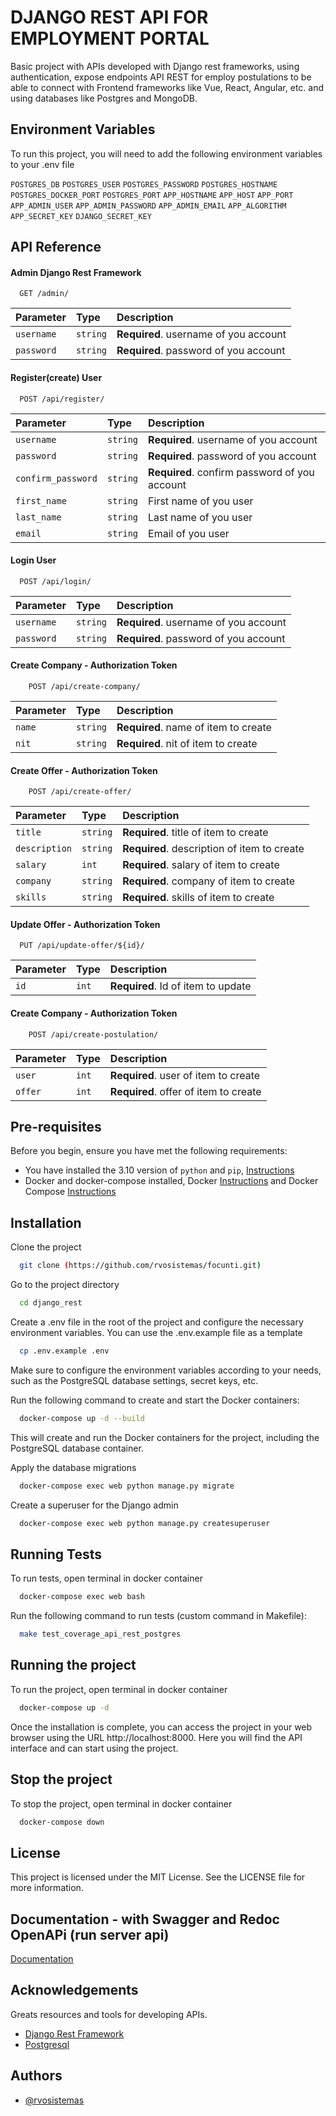 
# DJANGO REST API FOR EMPLOYMENT PORTAL

Basic project with APIs developed with Django rest frameworks, using authentication,
expose endpoints API REST for employ postulations to be able to connect with Frontend
frameworks like Vue, React, Angular, etc. and using databases like Postgres and MongoDB.

## Environment Variables

To run this project, you will need to add the following environment variables to your .env file

`POSTGRES_DB`
`POSTGRES_USER`
`POSTGRES_PASSWORD`
`POSTGRES_HOSTNAME`
`POSTGRES_DOCKER_PORT`
`POSTGRES_PORT`
`APP_HOSTNAME`
`APP_HOST`
`APP_PORT`
`APP_ADMIN_USER`
`APP_ADMIN_PASSWORD`
`APP_ADMIN_EMAIL`
`APP_ALGORITHM`
`APP_SECRET_KEY`
`DJANGO_SECRET_KEY`

## API Reference

#### Admin Django Rest Framework

```http
  GET /admin/
```

| Parameter  | Type     | Description                           |
| :--------- | :------- | :------------------------------------ |
| `username` | `string` | **Required**. username of you account |
| `password` | `string` | **Required**. password of you account |



#### Register(create) User

```http
  POST /api/register/
```

| Parameter          | Type     | Description                                   |
| :----------------- | :------- | :-------------------------------------------- |
| `username`         | `string` | **Required**. username of you account         |
| `password`         | `string` | **Required**. password of you account         |
| `confirm_password` | `string` | **Required**. confirm password of you account |
| `first_name`       | `string` | First name of you user                        |
| `last_name`        | `string` | Last name of you user                         |
| `email`            | `string` | Email of you user                             |



#### Login User

```http
  POST /api/login/
```

| Parameter  | Type     | Description                           |
| :--------- | :------- | :------------------------------------ |
| `username` | `string` | **Required**. username of you account |
| `password` | `string` | **Required**. password of you account |



#### Create Company - Authorization Token <token>

```http
    POST /api/create-company/
```

| Parameter | Type     | Description                          |
| :-------- | :------- | :--------------------------------    |
| `name`    | `string` | **Required**. name of item to create |
| `nit`     | `string` | **Required**. nit of item to create  |



#### Create Offer - Authorization Token <token>

```http
    POST /api/create-offer/
```

| Parameter     | Type      | Description                                   |
| :--------     | :-------  | :--------------------------------             |
| `title`       | `string`  | **Required**. title of item to create         |
| `description` | `string`  | **Required**. description of item to create   |
| `salary`      | `int`     | **Required**. salary of item to create        |
| `company`     | `string`  | **Required**. company of item to create       |
| `skills`      | `string`  | **Required**. skills of item to create        |



#### Update Offer - Authorization Token <token>

```http
  PUT /api/update-offer/${id}/
```

| Parameter | Type  | Description                        |
| :-------- | :---- | :--------------------------------- |
| `id`      | `int` | **Required**. Id of item to update |



#### Create Company - Authorization Token <token>

```http
    POST /api/create-postulation/
```

| Parameter | Type      | Description                           |
| :-------- | :-------  | :--------------------------------     |
| `user`    | `int`     | **Required**. user of item to create  |
| `offer`   | `int`     | **Required**. offer of item to create |




## Pre-requisites

Before you begin, ensure you have met the following requirements:

- You have installed the 3.10 version of `python` and `pip`, [Instructions](https://www.python.org/downloads/)
- Docker and docker-compose installed, Docker [Instructions](https://docs.docker.com/engine/install/) and Docker Compose [Instructions](https://docs.docker.com/compose/install/)

## Installation

Clone the project

```bash
  git clone (https://github.com/rvosistemas/focunti.git)
```

Go to the project directory

```bash
  cd django_rest
```

Create a .env file in the root of the project and configure the necessary environment variables. You can use the .env.example file as a template

```bash
  cp .env.example .env
```

Make sure to configure the environment variables according to your needs, such as the PostgreSQL database settings, secret keys, etc.

Run the following command to create and start the Docker containers:

```bash
  docker-compose up -d --build
```

This will create and run the Docker containers for the project, including the PostgreSQL database container.

Apply the database migrations

  ```bash
    docker-compose exec web python manage.py migrate
  ```


Create a superuser for the Django admin

  ```bash
    docker-compose exec web python manage.py createsuperuser
  ```


## Running Tests

To run tests, open terminal in docker container

```bash
  docker-compose exec web bash
```

Run the following command to run tests (custom command in Makefile):

```bash
  make test_coverage_api_rest_postgres
```

## Running the project

To run the project, open terminal in docker container

```bash
  docker-compose up -d
```
Once the installation is complete, you can access the project in your web browser using the URL http://localhost:8000.
Here you will find the API interface and can start using the project.

## Stop the project

To stop the project, open terminal in docker container

```bash
  docker-compose down
```

## License

This project is licensed under the MIT License. See the LICENSE file for more information.

## Documentation - with Swagger and Redoc OpenAPi (run server api)

[Documentation](http://127.0.0.1:8000/redoc/)

## Acknowledgements

Greats resources and tools for developing APIs.

 - [Django Rest Framework](https://www.django-rest-framework.org/)
 - [Postgresql](https://www.postgresql.org/docs/current/index.html)


## Authors

- [@rvosistemas](https://github.com/rvosistemas)

